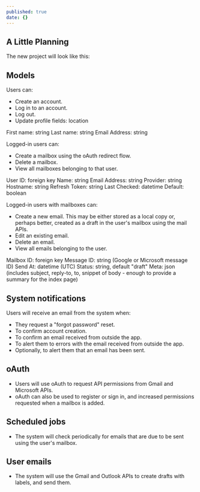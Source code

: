 ```yaml
---
published: true
date: {}
---
```

## A Little Planning

The new project will look like this:

## Models

Users can:

- Create an account.
- Log in to an account.
- Log out.
- Update profile fields: location

First name: string
Last name: string
Email Address: string

Logged-in users can:

- Create a mailbox using the oAuth redirect flow.
- Delete a mailbox.
- View all mailboxes belonging to that user.

User ID: foreign key
Name: string
Email Address: string
Provider: string
Hostname: string
Refresh Token: string
Last Checked: datetime
Default: boolean

Logged-in users with mailboxes can:

- Create a new email. This may be either stored as a local copy or, perhaps better, created as a draft in the user's mailbox using the mail APIs.
- Edit an existing email. 
- Delete an email.
- View all emails belonging to the user.

Mailbox ID: foreign key
Message ID: string (Google or Microsoft message ID)
Send At: datetime (UTC)
Status: string, default "draft"
Meta: json (includes subject, reply-to, to, snippet of body - enough to provide a summary for the index page)

## System notifications

Users will receive an email from the system when:

- They request a "forgot password" reset.
- To confirm account creation.
- To confirm an email received from outside the app.
- To alert them to errors with the email received from outside the app.
- Optionally, to alert them that an email has been sent.

## oAuth

- Users will use oAuth to request API permissions from Gmail and Microsoft APIs. 
- oAuth can also be used to register or sign in, and increased permissions requested when a mailbox is added.

## Scheduled jobs

- The system will check periodically for emails that are due to be sent using the user's mailbox.

## User emails

- The system will use the Gmail and Outlook APIs to create drafts with labels, and send them.

